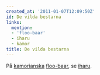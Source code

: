 ```yaml
---
created_at: '2011-01-07T12:09:50Z'
id: De vilda bestarna
links:
  mention:
  - 'floo-baar'
  - iharu
  - kamor
title: De vilda bestarna
---
```


På [kamorianska][] [floo-baar], se [iharu].

  [kamorianska]: kamor
  [floo-baar]: floo-baar
  [iharu]: iharu